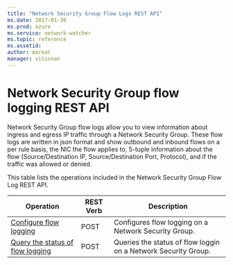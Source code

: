 ```yaml
---
title: "Network Security Group Flow Logs REST API"
ms.date: 2017-01-30
ms.prod: azure
ms.service: network-watcher
ms.topic: reference
ms.assetid: 
author: mareat
manager: vitinnan
---
```

# Network Security Group flow logging REST API  

Network Security Group flow logs allow you to view information about ingress and egress IP traffic through a Network Security Group. These flow logs are written in json format and show outbound and inbound flows on a per rule basis, the NIC the flow applies to, 5-tuple information about the flow (Source/Destination IP, Source/Destination Port, Protocol), and if the traffic was allowed or denied. 

This table lists the operations included in the Network Security Group Flow Log REST API.  
  
| Operation | REST Verb | Description | 
|---------|---------|-----------|
| [Configure flow logging](configure-flow-log-post.md) |  POST | Configures flow logging on a Network Security Group. |  
| [Query the status of flow logging](flow-log-query-post.md) |  POST | Queries the status of flow loggin on a Network Security Group. |  